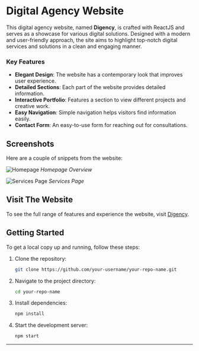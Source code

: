 # Digital Agency Website

This digital agency website, named **Digency**, is crafted with ReactJS and serves as a showcase for various digital solutions. Designed with a modern and user-friendly approach, the site aims to highlight top-notch digital services and solutions in a clean and engaging manner.

### Key Features

- **Elegant Design**: The website has a contemporary look that improves user experience.
- **Detailed Sections**: Each part of the website provides detailed information.
- **Interactive Portfolio**: Features a section to view different projects and creative work.
- **Easy Navigation**: Simple navigation helps visitors find information easily.
- **Contact Form**: An easy-to-use form for reaching out for consultations.

## Screenshots

Here are a couple of snippets from the website:

![Homepage](/digital-agency/src/images/ss1.PNG)
*Homepage Overview*

![Services Page](/digital-agency/src/images/ss2.PNG)
*Services Page*

## Visit The Website

To see the full range of features and experience the website, visit [Digency](https://digency.vercel.app/).

## Getting Started

To get a local copy up and running, follow these steps:

1. Clone the repository:
    ```bash
    git clone https://github.com/your-username/your-repo-name.git
    ```
2. Navigate to the project directory:
    ```bash
    cd your-repo-name
    ```
3. Install dependencies:
    ```bash
    npm install
    ```
4. Start the development server:
    ```bash
    npm start
    ```

---
